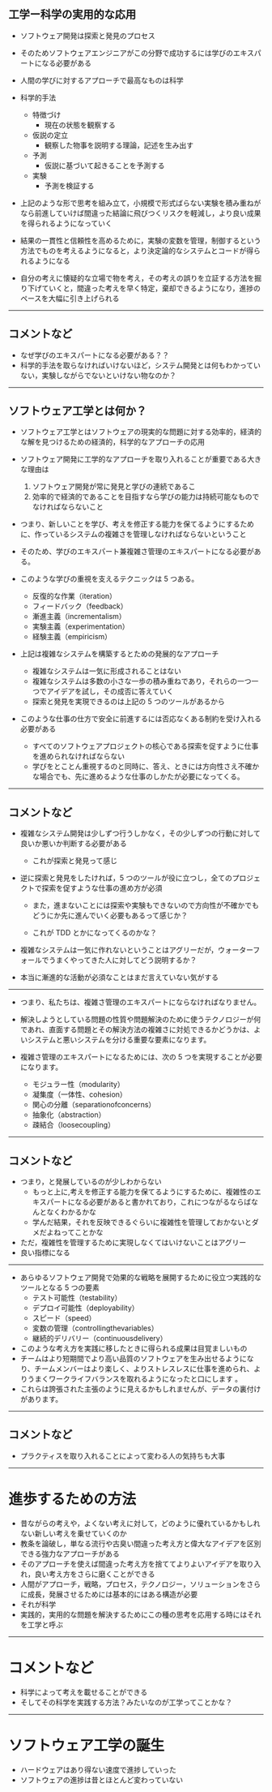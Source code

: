 ## 工学ー科学の実用的な応用

- ソフトウェア開発は探索と発見のプロセス
- そのためソフトウェアエンジニアがこの分野で成功するには学びのエキスパートになる必要がある
- 人間の学びに対するアプローチで最高なものは科学
- 科学的手法

  - 特徴づけ
    - 現在の状態を観察する
  - 仮説の定立
    - 観察した物事を説明する理論，記述を生み出す
  - 予測
    - 仮説に基づいて起きることを予測する
  - 実験
    - 予測を検証する

- 上記のような形で思考を組み立て，小規模で形式ばらない実験を積み重ねがなら前進していけば間違った結論に飛びつくリスクを軽減し，より良い成果を得られるようになっていく

- 結果の一貫性と信頼性を高めるために，実験の変数を管理，制御するという方法でものを考えるようになると，より決定論的なシステムとコードが得られるようになる
- 自分の考えに懐疑的な立場で物を考え，その考えの誤りを立証する方法を掘り下げていくと，間違った考えを早く特定，棄却できるようになり，進捗のペースを大幅に引き上げられる

---

## コメントなど

- なぜ学びのエキスパートになる必要がある？？
- 科学的手法を取らなければいけないほど，システム開発とは何もわかっていない，実験しながらでないといけない物なのか？

---

## ソフトウェア工学とは何か？

- ソフトウェア工学とはソフトウェアの現実的な問題に対する効率的，経済的な解を見つけるための経済的，科学的なアプローチの応用

- ソフトウェア開発に工学的なアプローチを取り入れることが重要である大きな理由は
  1. ソフトウェア開発が常に発見と学びの連続であるこ
  2. 効率的で経済的であることを目指すなら学びの能力は持続可能なものでなければならないこと
- つまり、新しいことを学び、考えを修正する能力を保てるようにするために、作っているシステムの複雑さを管理しなければならないということ
- そのため、学びのエキスパート兼複雑さ管理のエキスパートになる必要がある。
- このような学びの重視を支えるテクニックは 5 つある。

  - 反復的な作業（iteration）
  - フィードバック（feedback）
  - 漸進主義（incrementalism）
  - 実験主義（experimentation）
  - 経験主義（empiricism）

- 上記は複雑なシステムを構築するとための発展的なアプローチ

  - 複雑なシステムは一気に形成されることはない
  - 複雑なシステムは多数の小さな一歩の積み重ねであり，それらの一つ一つでアイデアを試し，その成否に答えていく
  - 探索と発見を実現できるのは上記の 5 つのツールがあるから

- このような仕事の仕方で安全に前進するには否応なくある制約を受け入れる必要がある

  - すべてのソフトウェアプロジェクトの核心である探索を促すように仕事を進められなければならない
  - 学びをとことん重視するのと同時に、答え、ときには方向性さえ不確かな場合でも、先に進めるような仕事のしかたが必要になってくる。

---

## コメントなど

- 複雑なシステム開発は少しずつ行うしかなく，その少しずつの行動に対して良いか悪いか判断する必要がある
  - これが探索と発見って感じ
- 逆に探索と発見をしたければ，5 つのツールが役に立つし，全てのプロジェクトで探索を促すような仕事の進め方が必須

  - また，進まないことには探索や実験もできないので方向性が不確かでもどうにか先に進んでいく必要もあるって感じか？

  - これが TDD とかになってくるのかな？

- 複雑なシステムは一気に作れないということはアグリーだが，ウォーターフォールでうまくやってきた人に対してどう説明するか？
- 本当に漸進的な活動が必須なことはまだ言えていない気がする

---

- つまり、私たちは、複雑さ管理のエキスパートにならなければなりません。
- 解決しようとしている問題の性質や問題解決のために使うテクノロジーが何であれ、直面する問題とその解決方法の複雑さに対処できるかどうかは、よいシステムと悪いシステムを分ける重要な要素になります。
- 複雑さ管理のエキスパートになるためには、次の 5 つを実現することが必要になります。

  - モジュラー性（modularity）
  - 凝集度（一体性、cohesion）
  - 関心の分離（separationofconcerns）
  - 抽象化（abstraction）
  - 疎結合（loosecoupling）

---

## コメントなど

- つまり，と発展しているのが少しわからない
  - もっと上に,考えを修正する能力を保てるようにするために、複雑性のエキスパートになる必要があると書かれており，これにつながるならばなんとなくわかるかな
  - 学んだ結果，それを反映できるぐらいに複雑性を管理しておかないとダメだよねってことかな
- ただ，複雑性を管理するために実現しなくてはいけないことはアグリー
- 良い指標になる

---

- あらゆるソフトウェア開発で効果的な戦略を展開するために役立つ実践的なツールとなる 5 つの要素
  - テスト可能性（testability）
  - デプロイ可能性（deployability）
  - スピード（speed）
  - 変数の管理（controllingthevariables）
  - 継続的デリバリー（continuousdelivery）
- このような考え方を実践に移したときに得られる成果は目覚ましいもの
- チームはより短期間でより高い品質のソフトウェアを生み出せるようになり、チームメンバーはより楽しく、よりストレスレスに仕事を進められ、よりうまくワークライフバランスを取れるようになったと口にします 。
- これらは誇張された主張のように見えるかもしれませんが、データの裏付けがあります。

---

## コメントなど

- プラクティスを取り入れることによって変わる人の気持ちも大事

---

# 進歩するための方法

- 昔ながらの考えや，よくない考えに対して，どのように優れているかもしれない新しい考えを乗せていくのか
- 教条を論破し，単なる流行や古臭い間違った考え方と偉大なアイデアを区別できる強力なアプローチがある
- そのアプローチを使えば間違った考え方を捨ててよりよいアイデアを取り入れ，良い考え方をさらに磨くことができる
- 人間がアプローチ，戦略，プロセス，テクノロジー，ソリューションをさらに成長，発展させるためには基本的にはある構造が必要
- それが科学
- 実践的，実用的な問題を解決するためにこの種の思考を応用する時にはそれを工学と呼ぶ

---

# コメントなど

- 科学によって考えを載せることができる
- そしてその科学を実践する方法？みたいなのが工学ってことかな？

---

# ソフトウェア工学の誕生

- ハードウェアはあり得ない速度で進捗していった
- ソフトウェアの進捗は昔とほとんど変わっていない
